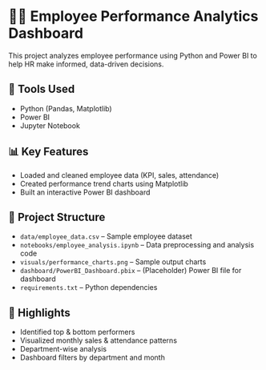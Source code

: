 # 🧑‍💼 Employee Performance Analytics Dashboard

This project analyzes employee performance using Python and Power BI to help HR make informed, data-driven decisions.

## 🔧 Tools Used
- Python (Pandas, Matplotlib)
- Power BI
- Jupyter Notebook

## 📊 Key Features
- Loaded and cleaned employee data (KPI, sales, attendance)
- Created performance trend charts using Matplotlib
- Built an interactive Power BI dashboard

## 📁 Project Structure
- `data/employee_data.csv` – Sample employee dataset
- `notebooks/employee_analysis.ipynb` – Data preprocessing and analysis code
- `visuals/performance_charts.png` – Sample output charts
- `dashboard/PowerBI_Dashboard.pbix` – (Placeholder) Power BI file for dashboard
- `requirements.txt` – Python dependencies

## 📌 Highlights
- Identified top & bottom performers
- Visualized monthly sales & attendance patterns
- Department-wise analysis
- Dashboard filters by department and month


